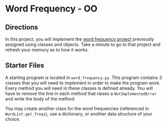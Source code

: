 # Word Frequency - OO

## Directions

In this project, you will implement the [word frequency project](https://github.com/momentum-assignments/py--word-frequency) previously assigned using classes and objects. Take a minute to go to that project and refresh your memory as to how it works.

## Starter Files

A starting program is located in `word_frequency.py`. This program contains 3 classes that you will need to implement in order to make the program work. Every method you will need in these classes is defined already. You will have to remove the line in each method that raises a `NotImplementedError` and write the body of the method.

You may create another class for the word frequencies (referenced in `WordList.get_freqs`), use a dictionary, or another data structure of your choice.

